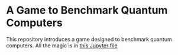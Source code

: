 # A Game to Benchmark Quantum Computers

This repository introduces a game designed to benchmark quantum computers. All the magic is in [this Jupyter file](A_Game_to_Benchmark_Quantum_Computers.ipynb).

